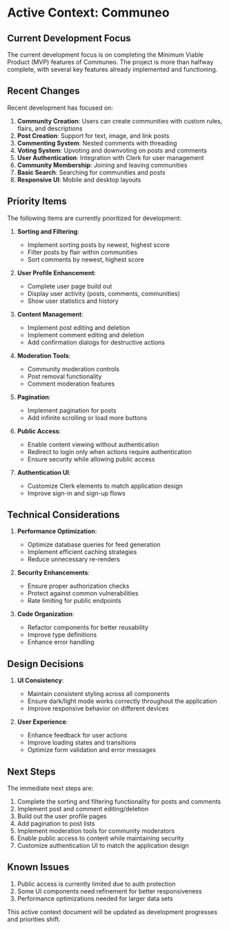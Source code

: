 # Active Context: Communeo

## Current Development Focus

The current development focus is on completing the Minimum Viable Product (MVP) features of Communeo. The project is more than halfway complete, with several key features already implemented and functioning.

## Recent Changes

Recent development has focused on:

1. **Community Creation**: Users can create communities with custom rules, flairs, and descriptions
2. **Post Creation**: Support for text, image, and link posts
3. **Commenting System**: Nested comments with threading
4. **Voting System**: Upvoting and downvoting on posts and comments
5. **User Authentication**: Integration with Clerk for user management
6. **Community Membership**: Joining and leaving communities
7. **Basic Search**: Searching for communities and posts
8. **Responsive UI**: Mobile and desktop layouts

## Priority Items

The following items are currently prioritized for development:

1. **Sorting and Filtering**:

   - Implement sorting posts by newest, highest score
   - Filter posts by flair within communities
   - Sort comments by newest, highest score

2. **User Profile Enhancement**:

   - Complete user page build out
   - Display user activity (posts, comments, communities)
   - Show user statistics and history

3. **Content Management**:

   - Implement post editing and deletion
   - Implement comment editing and deletion
   - Add confirmation dialogs for destructive actions

4. **Moderation Tools**:

   - Community moderation controls
   - Post removal functionality
   - Comment moderation features

5. **Pagination**:

   - Implement pagination for posts
   - Add infinite scrolling or load more buttons

6. **Public Access**:

   - Enable content viewing without authentication
   - Redirect to login only when actions require authentication
   - Ensure security while allowing public access

7. **Authentication UI**:
   - Customize Clerk elements to match application design
   - Improve sign-in and sign-up flows

## Technical Considerations

1. **Performance Optimization**:

   - Optimize database queries for feed generation
   - Implement efficient caching strategies
   - Reduce unnecessary re-renders

2. **Security Enhancements**:

   - Ensure proper authorization checks
   - Protect against common vulnerabilities
   - Rate limiting for public endpoints

3. **Code Organization**:
   - Refactor components for better reusability
   - Improve type definitions
   - Enhance error handling

## Design Decisions

1. **UI Consistency**:

   - Maintain consistent styling across all components
   - Ensure dark/light mode works correctly throughout the application
   - Improve responsive behavior on different devices

2. **User Experience**:
   - Enhance feedback for user actions
   - Improve loading states and transitions
   - Optimize form validation and error messages

## Next Steps

The immediate next steps are:

1. Complete the sorting and filtering functionality for posts and comments
2. Implement post and comment editing/deletion
3. Build out the user profile pages
4. Add pagination to post lists
5. Implement moderation tools for community moderators
6. Enable public access to content while maintaining security
7. Customize authentication UI to match the application design

## Known Issues

1. Public access is currently limited due to auth protection
2. Some UI components need refinement for better responsiveness
3. Performance optimizations needed for larger data sets

This active context document will be updated as development progresses and priorities shift.
